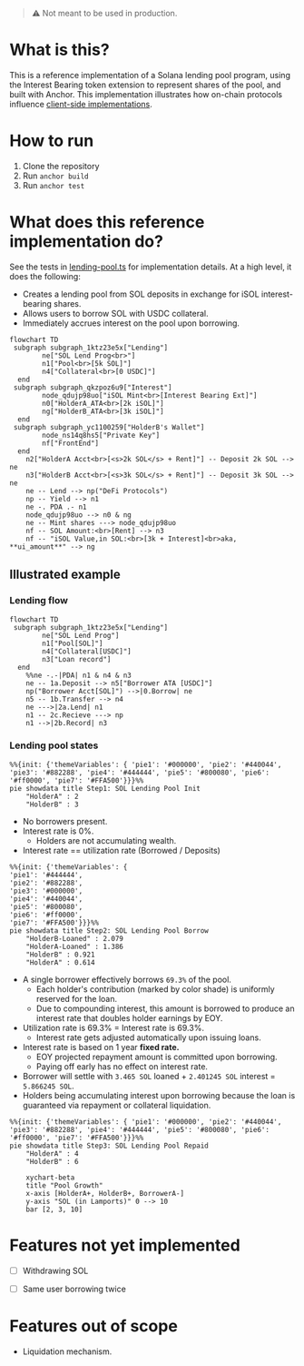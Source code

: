 > :warning: Not meant to be used in production.  


# What is this?
This is a reference implementation of a Solana lending pool program, using the Interest Bearing token extension to represent shares of the pool, and built with Anchor. 
This implementation illustrates how on-chain protocols influence [client-side implementations](https://solana.com/developers/guides/token-extensions/interest-bearing-tokens).  

# How to run
1. Clone the repository
2. Run `anchor build`
3. Run `anchor test`

# What does this reference implementation do?
See the tests in [lending-pool.ts](tests/lending-pool.ts) for implementation details. At a high level, it does the following:
- Creates a lending pool from SOL deposits in exchange for iSOL interest-bearing shares.
- Allows users to borrow SOL with USDC collateral.
- Immediately accrues interest on the pool upon borrowing.

```mermaid
flowchart TD
 subgraph subgraph_1ktz23e5x["Lending"]
        ne["SOL Lend Prog<br>"]
        n1["Pool<br>[5k SOL]"]
        n4["Collateral<br>[0 USDC]"]
  end
 subgraph subgraph_qkzpoz6u9["Interest"]
        node_qdujp98uo["iSOL Mint<br>[Interest Bearing Ext]"]
        n0["HolderA_ATA<br>[2k iSOL]"]
        ng["HolderB_ATA<br>[3k iSOL]"]
  end
 subgraph subgraph_yc1100259["HolderB's Wallet"]
        node_ns14q8hs5["Private Key"]
        nf["FrontEnd"]
  end
    n2["HolderA Acct<br>[<s>2k SOL</s> + Rent]"] -- Deposit 2k SOL --> ne
    n3["HolderB Acct<br>[<s>3k SOL</s> + Rent]"] -- Deposit 3k SOL --> ne
    ne -- Lend --> np("DeFi Protocols")
    np -- Yield --> n1
    ne -. PDA .- n1
    node_qdujp98uo --> n0 & ng
    ne -- Mint shares ---> node_qdujp98uo
    nf -- SOL Amount:<br>[Rent] --> n3
    nf -- "iSOL Value,in SOL:<br>[3k + Interest]<br>aka, **ui_amount**" --> ng

```

## Illustrated example
### Lending flow
```mermaid
flowchart TD
 subgraph subgraph_1ktz23e5x["Lending"]
        ne["SOL Lend Prog"]
        n1["Pool[SOL]"]
        n4["Collateral[USDC]"]
        n3["Loan record"]
  end
    %%ne -.-|PDA| n1 & n4 & n3
    ne -- 1a.Deposit --> n5["Borrower ATA [USDC]"]
    np("Borrower Acct[SOL]") -->|0.Borrow| ne
    n5 -- 1b.Transfer --> n4
    ne --->|2a.Lend| n1
    n1 -- 2c.Recieve ---> np
    n1 -->|2b.Record| n3
```
### Lending pool states
```mermaid
%%{init: {'themeVariables': { 'pie1': '#000000', 'pie2': '#440044', 'pie3': '#882288', 'pie4': '#444444', 'pie5': '#800080', 'pie6': '#ff0000', 'pie7': '#FFA500'}}}%%
pie showdata title Step1: SOL Lending Pool Init
    "HolderA" : 2
    "HolderB" : 3
```

- No borrowers present.
- Interest rate is 0%.
    - Holders are not accumulating wealth.
- Interest rate == utilization rate (Borrowed / Deposits)  
  

```mermaid
%%{init: {'themeVariables': { 
'pie1': '#444444', 
'pie2': '#882288', 
'pie3': '#000000', 
'pie4': '#440044', 
'pie5': '#800080', 
'pie6': '#ff0000', 
'pie7': '#FFA500'}}}%%
pie showdata title Step2: SOL Lending Pool Borrow
    "HolderB-Loaned" : 2.079
    "HolderA-Loaned" : 1.386
    "HolderB" : 0.921
    "HolderA" : 0.614

```
- A single borrower effectively borrows `69.3%` of the pool.
    - Each holder's contribution (marked by color shade) is uniformly reserved for the loan.
    - Due to compounding interest, this amount is borrowed to produce an interest rate that doubles holder earnings by EOY.
- Utilization rate is 69.3% = Interest rate is 69.3%.
    - Interest rate gets adjusted automatically upon issuing loans.
- Interest rate is based on 1 year __fixed rate.__
    - EOY projected repayment amount is committed upon borrowing.
    - Paying off early has no effect on interest rate.
- Borrower will settle with `3.465 SOL` loaned + `2.401245 SOL` interest = `5.866245 SOL`.
- Holders being accumulating interest upon borrowing because the loan is guaranteed via repayment or collateral liquidation.

```mermaid
%%{init: {'themeVariables': { 'pie1': '#000000', 'pie2': '#440044', 'pie3': '#882288', 'pie4': '#444444', 'pie5': '#800080', 'pie6': '#ff0000', 'pie7': '#FFA500'}}}%%
pie showdata title Step3: SOL Lending Pool Repaid
    "HolderA" : 4
    "HolderB" : 6
```

```mermaid
    xychart-beta
    title "Pool Growth"
    x-axis [HolderA+, HolderB+, BorrowerA-]
    y-axis "SOL (in Lamports)" 0 --> 10
    bar [2, 3, 10]
```

# Features not yet implemented
- [ ] Withdrawing SOL
- [ ] Same user borrowing twice


# Features out of scope
- Liquidation mechanism.
